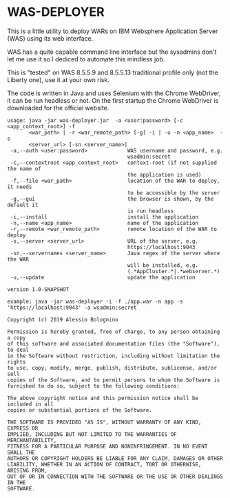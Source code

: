 WAS-DEPLOYER
===

This is a little utility to deploy WARs on IBM Websphere Application Server (WAS) using its web interface.

WAS has a quite capable command line interface but the sysadmins don't let me use it so I dediced to 
automate this mindless job.

This is "tested" on WAS 8.5.5.9 and 8.5.5.13 traditional profile only (not the Liberty one), use it at your own risk.

The code is written in Java and uses Selenium with the Chrome WebDriver, it can be run headless or not.
On the first startup the Chrome WebDriver is downloaded for the official website.

```
usage: java -jar was-deployer.jar  -a <user:password> [-c <app_context_root>] -f
       <war_path> | -r <war_remote_path> [-g] -i | -u -n <app_name>  -s
       <server_url> [-sn <server_name>]
 -a,--auth <user:password>             WAS username and password, e.g.
                                       wsadmin:secret
 -c,--contextroot <app_context_root>   context-root (if not supplied the name of
                                       the application is used)
 -f,--file <war_path>                  location of the WAR to deploy, it needs
                                       to be accessible by the server
 -g,--gui                              the browser is shown, by the default it
                                       is run headless
 -i,--install                          install the application
 -n,--name <app_name>                  name of the application
 -r,--remote <war_remote_path>         remote location of the WAR to deploy
 -s,--server <server_url>              URL of the server, e.g.
                                       https://localhost:9043
 -sn,--servernames <server_name>       Java regex of the server where the WAR
                                       will be installed, e.g.
                                       (.*AppCluster.*|.*webserver.*)
 -u,--update                           update the application

version 1.0-SNAPSHOT

example: java -jar was-deployer -i -f ./app.war -n app -s 'https://localhost:9043' -a wsadmin:secret

```

```
Copyright (c) 2019 Alessio Bolognino
 
Permission is hereby granted, free of charge, to any person obtaining a copy
of this software and associated documentation files (the "Software"), to deal
in the Software without restriction, including without limitation the rights
to use, copy, modify, merge, publish, distribute, sublicense, and/or sell
copies of the Software, and to permit persons to whom the Software is
furnished to do so, subject to the following conditions:

The above copyright notice and this permission notice shall be included in all
copies or substantial portions of the Software.

THE SOFTWARE IS PROVIDED "AS IS", WITHOUT WARRANTY OF ANY KIND, EXPRESS OR
IMPLIED, INCLUDING BUT NOT LIMITED TO THE WARRANTIES OF MERCHANTABILITY,
FITNESS FOR A PARTICULAR PURPOSE AND NONINFRINGEMENT. IN NO EVENT SHALL THE
AUTHORS OR COPYRIGHT HOLDERS BE LIABLE FOR ANY CLAIM, DAMAGES OR OTHER
LIABILITY, WHETHER IN AN ACTION OF CONTRACT, TORT OR OTHERWISE, ARISING FROM,
OUT OF OR IN CONNECTION WITH THE SOFTWARE OR THE USE OR OTHER DEALINGS IN THE
SOFTWARE.
```

